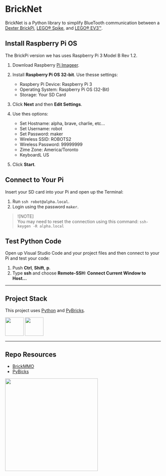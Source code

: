 # BrickNet

BrickNet is a Python library to simplify BlueTooth communication between a [Dexter BrickPi](https://www.dexterindustries.com/brickpi/), [LEGO&reg; Spike](https://www.lego.com/en-ca/product/lego-education-spike-prime-set-45678), and [LEGO&reg; EV3&trade;](https://www.lego.com/en-ca/product/lego-mindstorms-ev3-31313). 

## Install Raspberry Pi OS

The BrickPi version we has uses Raspberry Pi 3 Model B Rev 1.2. 

1. Download Raspberry [Pi Imageer](https://www.raspberrypi.com/software/).
2. Install **Raspberry Pi OS 32-bit**. Use thesse settings:

    - Raspbery Pi Device: Raspberry Pi 3
    - Operating System: Raspberry Pi OS (32-Bit)
    - Storage: Your SD Card
  
3. Click **Next** and then **Edit Settings**.
4. Use thes options:

    - Set Hostname: alpha, brave, charlie, etc...
    - Set Username: robot
    - Set Password: maker
    - Wireless SSID: ROBOTS2
    - Wireless Password: 99999999
    - Zime Zone: America/Toronto
    - KeyboardL US

5. Click **Start**.

## Connect to Your Pi

Insert your SD card into your Pi and open up the Terminal:

1. Run `ssh robot@alpha.local`.
2. Login using the password `maker`.

> ![NOTE]  
> You may need to reset the connection using this command:
> `ssh-keygen -R alpha.local`

## Test Python Code

Open up Visual Studio Code and your project files and then connect to your Pi and test your code:

1. Push **Ctrl**, **Shift**, **p**.
2. Type **ssh** and choose **Remote-SSH: Connect Current Window to Host...**

---

## Project Stack

This project uses [Python](https://www.python.org/) and [PyBricks](https://pybricks.com/).

<img src="https://console.codeadam.ca/api/image/python" width="60"> <img src="https://console.codeadam.ca/api/image/pybricks" width="60"> 

---

## Repo Resources

- [BrickMMO](https://www.brickmmo.com/)
- [PyBicks](https://pybricks.com/)

<a href="https://brickmmo.com">
<img src="https://cdn.brickmmo.com/images@1.0.0/brickmmo-logo-coloured-horizontal.png" width="300">
</a>
